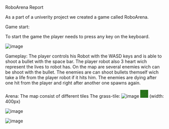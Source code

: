 RoboArena Report

As a part of a univerity project we created a game called RoboArena.

Game start:

To start the game the player needs to press any key on the keyboard.

![image](https://user-images.githubusercontent.com/104694302/181354976-50ec4a9f-b85d-4b01-8fd1-d279a460ad2c.png)

Gameplay:
The player controls his Robot with the WASD keys and is able to shoot a bullet with the space bar. 
The player robot also 3 heart wich represent the lives to robot has.
On the map are several enemies wich can be shoot with the bullet. The enemies are can shoot bullets themself wich take a life from the player robot if it hits him.
The enemies are dying after one hit from the player and right after another one spawns again.

Arena:
The map consist of different tiles
The grass-tile:
![image](https://user-images.githubusercontent.com/104694302/181357272-4d559169-b065-48c9-8019-1fb0c3b1d8c7.png)
![image](img/Grass-Tiles.png) (width: 400px)






![image](https://user-images.githubusercontent.com/104150733/181349759-e61e8e60-6615-4636-b7e5-3be231d991dc.png)

![image](https://user-images.githubusercontent.com/104694302/181350196-0b1bccd4-09c0-47cd-afd4-ab5bd315572d.png)
